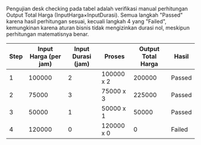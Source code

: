 Pengujian desk checking pada tabel adalah verifikasi manual perhitungan Output Total Harga (InputHarga×InputDurasi). Semua langkah "Passed" karena hasil perhitungan sesuai, kecuali langkah 4 yang "Failed", kemungkinan karena aturan bisnis tidak mengizinkan durasi nol, meskipun perhitungan matematisnya benar.

| Step | Input Harga (per jam) | Input Durasi (jam) | Proses           | Output Total Harga | Hasil          |
|------|------------------------|---------------------|------------------|---------------------|------------     |
| 1    | 100000                | 2                   | 100000 x 2       | 200000              | Passed           |
| 2    | 75000                 | 3                   | 75000 x 3        | 225000              | Passed           |
| 3    | 50000                 | 1                   | 50000 x 1        | 50000               | Passed           |
| 4    | 120000                | 0                   | 120000 x 0       | 0                   | Failed           |
